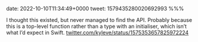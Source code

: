 date: 2022-10-10T11:34:49+0000
tweet: 1579435280020692993
%%%

I thought this existed, but never managed to find the API. Probably because this is a top-level function rather than a type with an initialiser, which isn’t what I’d expect in Swift. [twitter.com/kyleve/status/1575353657825972224](https://twitter.com/kyleve/status/1575353657825972224)
